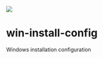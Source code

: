 <img src="https://img.shields.io/badge/Windows-0078D6?style=for-the-badge&logo=windows&logoColor=white" />

# win-install-config
Windows installation configuration
